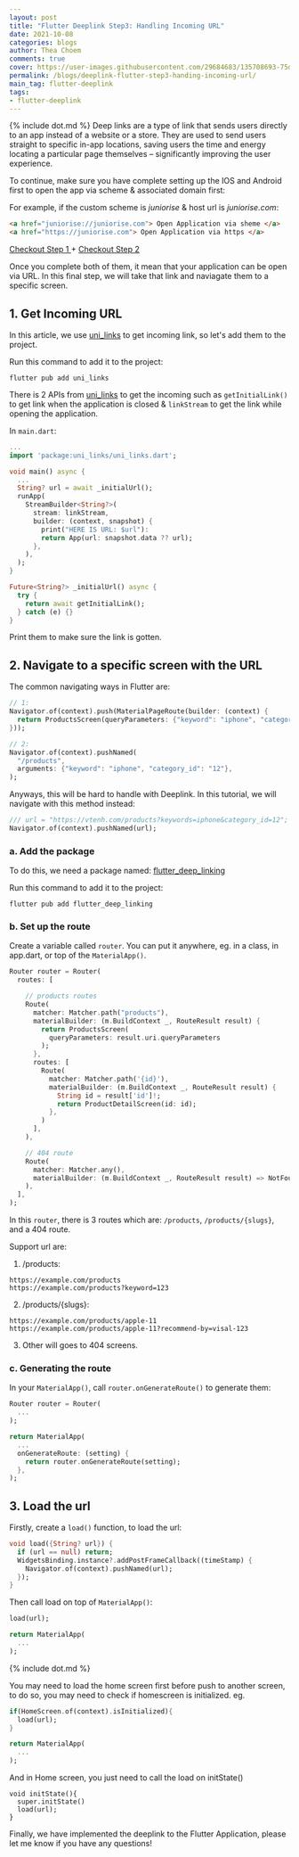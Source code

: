 ```yaml
---
layout: post
title: "Flutter Deeplink Step3: Handling Incoming URL"
date: 2021-10-08
categories: blogs
author: Thea Choem
comments: true
cover: https://user-images.githubusercontent.com/29684683/135708693-75db1ce7-9691-4e6c-99e1-c579d2a812f4.jpeg
permalink: /blogs/deeplink-flutter-step3-handing-incoming-url/
main_tag: flutter-deeplink
tags:
- flutter-deeplink
---
```

{% include dot.md %}
Deep links are a type of link that sends users directly to an app instead of a website or a store. They are used to send users straight to specific in-app locations, saving users the time and energy locating a particular page themselves – significantly improving the user experience.

To continue, make sure you have complete setting up the IOS and Android first to open the app via scheme & associated domain first:

For example, if the custom scheme is _juniorise_ & host url is _juniorise.com_:
```html
<a href="juniorise://juniorise.com"> Open Application via sheme </a>
<a href="https://juniorise.com"> Open Application via https </a>
```

<a class="primary-button" href="/blogs/deeplink-flutter-step1-android/"> Checkout Step 1 </a> + <a class="primary-button" href="/blogs/deeplink-flutter-step2-ios/"> Checkout Step 2 </a>

Once you complete both of them, it mean that your application can be open via URL. In this final step, we will take that link and naviagate them to a specific screen.
## 1. Get Incoming URL
In this article, we use [uni_links](https://pub.dev/packages/uni_links) to get incoming link, so let's add them to the project.

Run this command to add it to the project:
```
flutter pub add uni_links
```


There is 2 APIs from [uni_links](https://pub.dev/packages/uni_links) to get the incoming such as `getInitialLink()` to get link when the application is closed & `linkStream` to get the link while opening the application.

In `main.dart`:
```dart
...
import 'package:uni_links/uni_links.dart';

void main() async {
  ...
  String? url = await _initialUrl();
  runApp(
    StreamBuilder<String?>(
      stream: linkStream,
      builder: (context, snapshot) {
        print("HERE IS URL: $url"):
        return App(url: snapshot.data ?? url);
      },
    ),
  );
}

Future<String?> _initialUrl() async {
  try {
    return await getInitialLink();
  } catch (e) {}
}
```
Print them to make sure the link is gotten.

## 2. Navigate to a specific screen with the URL
The common navigating ways in Flutter are:
```dart
// 1:
Navigator.of(context).push(MaterialPageRoute(builder: (context) {
  return ProductsScreen(queryParameters: {"keyword": "iphone", "category_id": "12"});
}));

// 2:
Navigator.of(context).pushNamed(
  "/products",
  arguments: {"keyword": "iphone", "category_id": "12"},
);
```

Anyways, this will be hard to handle with Deeplink. In this tutorial, we will navigate with this method instead:
```dart
/// url = "https://vtenh.com/products?keywords=iphone&category_id=12";
Navigator.of(context).pushNamed(url);
```

### a. Add the package
To do this, we need a package named: [flutter_deep_linking](https://pub.dev/packages/flutter_deep_linking)

Run this command to add it to the project:
```
flutter pub add flutter_deep_linking
```

### b. Set up the route
Create a variable called `router`. You can put it anywhere, eg. in a class, in app.dart, or top of the `MaterialApp()`.
```dart
Router router = Router(
  routes: [

    // products routes
    Route(
      matcher: Matcher.path("products"),
      materialBuilder: (m.BuildContext _, RouteResult result) {
        return ProductsScreen(
          queryParameters: result.uri.queryParameters
        );
      },
      routes: [
        Route(
          matcher: Matcher.path('{id}'),
          materialBuilder: (m.BuildContext _, RouteResult result) {
            String id = result['id']!;
            return ProductDetailScreen(id: id);
          },
        )
      ],
    ),

    // 404 route
    Route(
      matcher: Matcher.any(),
      materialBuilder: (m.BuildContext _, RouteResult result) => NotFoundScreen(),
    ),
  ],
);
```

In this `router`, there is 3 routes which are: `/products`, `/products/{slugs}`, and a 404 route. 

Support url are:
1. /products:

```
https://example.com/products
https://example.com/products?keyword=123
```

2. /products/{slugs}:

```
https://example.com/products/apple-11
https://example.com/products/apple-11?recommend-by=visal-123
```

3. Other will goes to 404 screens.

### c. Generating the route
In your `MaterialApp()`, call `router.onGenerateRoute()` to generate them:
```dart
Router router = Router(
  ...
);

return MaterialApp(
  ...
  onGenerateRoute: (setting) {
    return router.onGenerateRoute(setting);
  },
);
```

## 3. Load the url
Firstly, create a `load()` function, to load the url:
```dart
void load({String? url}) {
  if (url == null) return;
  WidgetsBinding.instance?.addPostFrameCallback((timeStamp) {
    Navigator.of(context).pushNamed(url);
  });
}
```

Then call load on top of `MaterialApp()`:
```dart
load(url);

return MaterialApp(
  ...
);
```

{% include dot.md %}

You may need to load the home screen first before push to another screen, to do so, you may need to check if homescreen is initialized. eg.
```dart
if(HomeScreen.of(context).isInitialized){
  load(url);
}

return MaterialApp(
  ...
);
```

And in Home screen, you just need to call the load on initState()
```
void initState(){
  super.initState()
  load(url);
}
```

Finally, we have implemented the deeplink to the Flutter Application, please let me know if you have any questions!

<!-- 
## Step 2: Setup on IOS
## Step 3: Hosting Verification File
## Step 4: ​Handling the incoming link in the app
-->